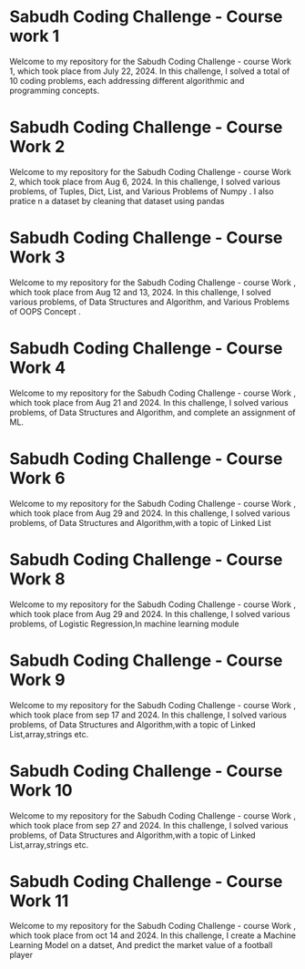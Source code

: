 # Sabudh Coding Challenge - Course work 1

Welcome to my repository for the Sabudh Coding Challenge - course Work 1, which took place from July 22, 2024. In this challenge, I solved a total of 10 coding problems, each addressing different algorithmic and programming concepts.

# Sabudh Coding Challenge - Course Work 2

Welcome to my repository for the Sabudh Coding Challenge - course Work 2, which took place from Aug 6, 2024. In this challenge, I solved various problems, of Tuples, Dict, List, and Various Problems of Numpy . I also pratice n a dataset by cleaning that dataset using pandas 

# Sabudh Coding Challenge - Course Work 3
Welcome to my repository for the Sabudh Coding Challenge - course Work , which took place from Aug 12 and 13, 2024. In this challenge, I solved various problems, of Data Structures and Algorithm, and Various Problems of OOPS Concept . 

# Sabudh Coding Challenge - Course Work 4 
Welcome to my repository for the Sabudh Coding Challenge - course Work , which took place from Aug 21 and 2024. In this challenge, I solved various problems, of Data Structures and Algorithm, and complete an assignment of ML.

# Sabudh Coding Challenge - Course Work 6
Welcome to my repository for the Sabudh Coding Challenge - course Work , which took place from Aug 29 and 2024. In this challenge, I solved various problems, of Data Structures and Algorithm,with a topic of Linked List

# Sabudh Coding Challenge - Course Work 8
Welcome to my repository for the Sabudh Coding Challenge - course Work , which took place from Aug 29 and 2024. In this challenge, I solved various problems, of Logistic Regression,In machine learning module

# Sabudh Coding Challenge - Course Work 9
Welcome to my repository for the Sabudh Coding Challenge - course Work , which took place from sep 17 and 2024. In this challenge, I solved various problems, of Data Structures and Algorithm,with a topic of Linked List,array,strings etc.

# Sabudh Coding Challenge - Course Work 10
Welcome to my repository for the Sabudh Coding Challenge - course Work , which took place from sep 27 and 2024. In this challenge, I solved various problems, of Data Structures and Algorithm,with a topic of Linked List,array,strings etc.

# Sabudh Coding Challenge - Course Work 11
Welcome to my repository for the Sabudh Coding Challenge - course Work , which took place from oct 14 and 2024. In this challenge, I create a Machine Learning Model on a datset, And predict the market value of a football player

